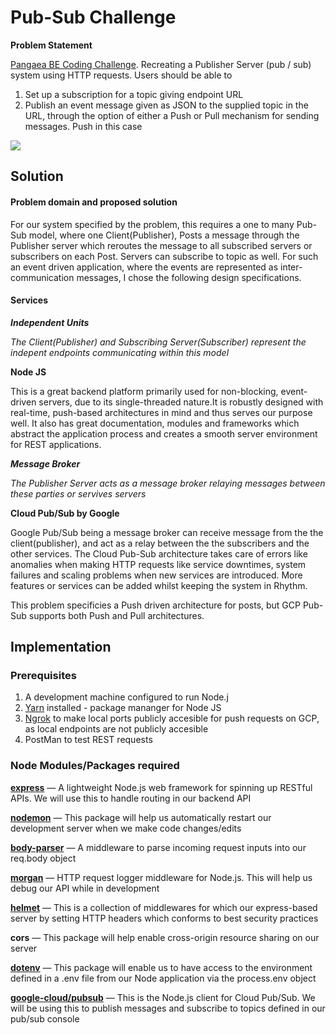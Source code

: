 # Pub-Sub Challenge

**Problem Statement**

[Pangaea BE Coding Challenge](https://pangaea-interviews.now.sh/be). Recreating a Publisher Server (pub / sub) system using HTTP requests. Users should be able to 
1. Set up a subscription for a topic giving endpoint URL 
2. Publish an event message given as JSON to the supplied topic in the URL, through the option of either a Push or Pull mechanism for sending messages. Push in this case

<img src="https://pangaea-interviews.now.sh/_next/static/images/pubsub-diagram-15a833df7c2a0fd11cade0630fe8e8ba.png">

## Solution

#### Problem domain and proposed solution

For our system specified by the problem, this requires a one to many Pub-Sub model, where one Client(Publisher), Posts a message through the Publisher server which reroutes the message to all subscribed servers or subscribers on each Post. Servers can subscribe to topic as well. For such an event driven application, where the events are represented as inter-communication messages, I chose the following design specifications. 

  #### Services
  
  _**Independent Units**_
  
  _The Client(Publisher) and Subscribing Server(Subscriber) represent the indepent endpoints communicating within this model_
  
  **Node JS**
  
  This is a great backend platform primarily used for non-blocking, event-driven servers, due to its single-threaded nature.It is robustly designed with real-time, push-based architectures in mind and thus serves our purpose well. It also has great documentation, modules and frameworks which abstract the application process and creates a smooth server environment for REST applications. 
  
  _**Message Broker**_
  
  _The Publisher Server acts as a message broker relaying messages between these parties or servives servers_
  
  **Cloud Pub/Sub by Google**
  
  Google Pub/Sub being a message broker can receive message from the the client(publisher), and act as a relay between the the subscribers and the other services. The Cloud Pub-Sub architecture takes care of errors like anomalies when making HTTP requests like service downtimes, system failures and scaling problems when new services are introduced. More features or services can be added whilst keeping the system in Rhythm. 
  
  This problem specificies a Push driven architecture for posts, but GCP Pub-Sub supports both Push and Pull architectures. 
  
 ## Implementation
 
 ### Prerequisites
 
 1. A development machine configured to run Node.j
 2. [Yarn](https://classic.yarnpkg.com/en/docs/install/#mac-stable) installed - package mananger for Node JS
 3. [Ngrok](https://ngrok.com/download) to make local ports publicly accesible for push requests on GCP, as local endpoints are not publicly accesible
 4. PostMan to test REST requests
 ### Node Modules/Packages required
 
 **[express](http://expressjs.com/)** — A lightweight Node.js web framework for spinning up RESTful APIs. We will use this to handle routing in our backend API
 
**[nodemon](https://www.npmjs.com/package/nodemon)** — This package will help us automatically restart our development server when we make code changes/edits

**[body-parser](https://www.npmjs.com/package/body-parser)** — A middleware to parse incoming request inputs into our req.body object

**[morgan](https://www.npmjs.com/package/morgan)** — HTTP request logger middleware for Node.js. This will help us debug our API while in development

**[helmet](https://helmetjs.github.io/)** — This is a collection of middlewares for which our express-based server by setting HTTP headers which conforms to best security practices

**cors** — This package will help enable cross-origin resource sharing on our server

**[dotenv](https://www.npmjs.com/package/dotenv)** — This package will enable us to have access to the environment defined in a .env file from our Node application via the process.env object

**[google-cloud/pubsub](https://www.npmjs.com/package/@google-cloud/pubsub)** — This is the Node.js client for Cloud Pub/Sub. We will be using this to publish messages and subscribe to topics defined in our pub/sub console




